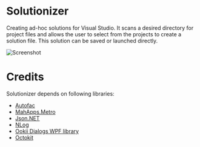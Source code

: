 # Solutionizer

Creating ad-hoc solutions for Visual Studio. It scans a desired directory for project files and allows the user to select from the 
projects to create a solution file. This solution can be saved or launched directly.

![Screenshot](https://github.com/thoemmi/Solutionizer/raw/master/images/screenshot.png)

# Credits

Solutionizer depends on following libraries:

- [Autofac](http://autofac.org/)
- [MahApps.Metro](http://mahapps.com/MahApps.Metro/)
- [Json.NET](http://james.newtonking.com/json)
- [NLog](http://nlog-project.org/)
- [Ookii Dialogs WPF library](http://www.ookii.org/software/dialogs/)
- [Octokit](https://github.com/octokit/octokit.net)
